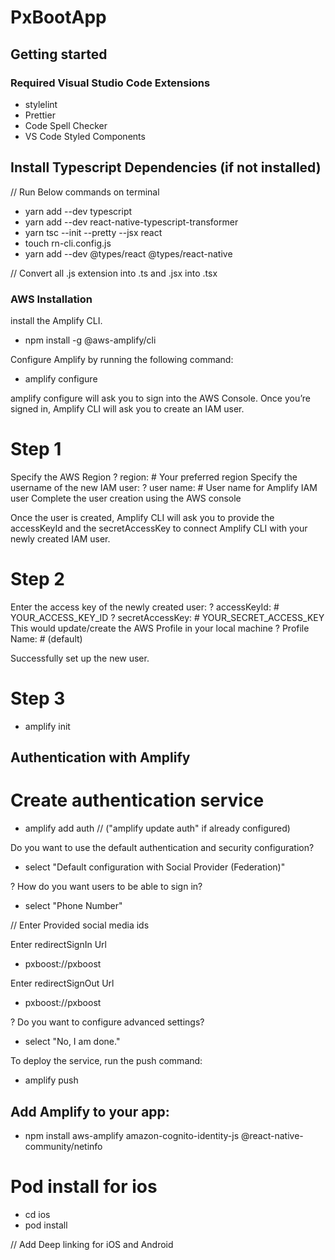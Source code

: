 # PxBootApp

## Getting started

### Required Visual Studio Code Extensions

- stylelint
- Prettier
- Code Spell Checker
- VS Code Styled Components

## Install Typescript Dependencies (if not installed)

// Run Below commands on terminal

- yarn add --dev typescript
- yarn add --dev react-native-typescript-transformer
- yarn tsc --init --pretty --jsx react
- touch rn-cli.config.js
- yarn add --dev @types/react @types/react-native

// Convert all .js extension into .ts and .jsx into .tsx

### AWS Installation

install the Amplify CLI.

- npm install -g @aws-amplify/cli

Configure Amplify by running the following command:

- amplify configure

amplify configure will ask you to sign into the AWS Console.
Once you’re signed in, Amplify CLI will ask you to create an IAM user.

# Step 1

Specify the AWS Region
? region: # Your preferred region
Specify the username of the new IAM user:
? user name: # User name for Amplify IAM user
Complete the user creation using the AWS console

Once the user is created, Amplify CLI will ask you to provide the accessKeyId and the secretAccessKey to connect Amplify CLI with your newly created IAM user.

# Step 2

Enter the access key of the newly created user:
? accessKeyId: # YOUR_ACCESS_KEY_ID
? secretAccessKey: # YOUR_SECRET_ACCESS_KEY
This would update/create the AWS Profile in your local machine
? Profile Name: # (default)

Successfully set up the new user.

# Step 3

- amplify init

## Authentication with Amplify

# Create authentication service

- amplify add auth // ("amplify update auth" if already configured)

Do you want to use the default authentication and security configuration?

- select "Default configuration with Social Provider (Federation)"

? How do you want users to be able to sign in?

- select "Phone Number"

// Enter Provided social media ids

Enter redirectSignIn Url

- pxboost://pxboost

Enter redirectSignOut Url

- pxboost://pxboost

? Do you want to configure advanced settings?

- select "No, I am done."

To deploy the service, run the push command:

- amplify push

## Add Amplify to your app:

- npm install aws-amplify amazon-cognito-identity-js @react-native-community/netinfo

# Pod install for ios

- cd ios
- pod install

// Add Deep linking for iOS and Android
